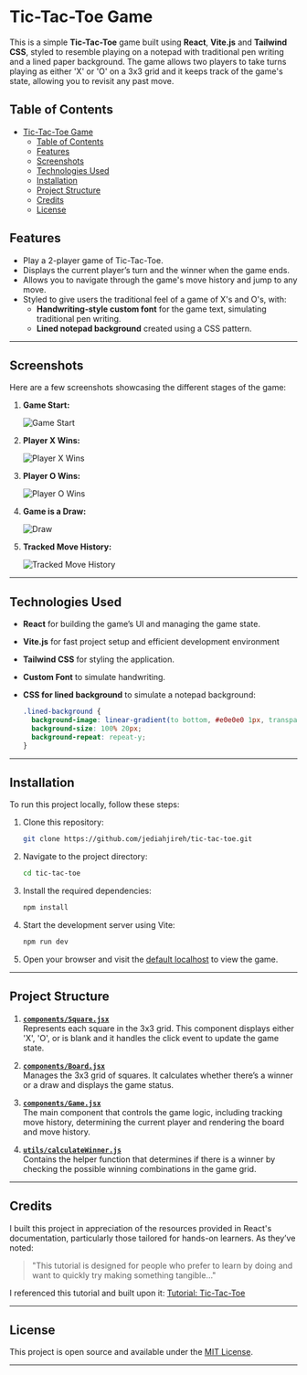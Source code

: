 # Tic-Tac-Toe Game

This is a simple **Tic-Tac-Toe** game built using **React**, **Vite.js** and **Tailwind CSS**, styled to resemble playing on a notepad with traditional pen writing and a lined paper background. The game allows two players to take turns playing as either 'X' or 'O' on a 3x3 grid and it keeps track of the game's state, allowing you to revisit any past move.

<!-- TOC -->

## Table of Contents

- [Tic-Tac-Toe Game](#tic-tac-toe-game)
  - [Table of Contents](#table-of-contents)
  - [Features](#features)
  - [Screenshots](#screenshots)
  - [Technologies Used](#technologies-used)
  - [Installation](#installation)
  - [Project Structure](#project-structure)
  - [Credits](#credits)
  - [License](#license)

## Features

- Play a 2-player game of Tic-Tac-Toe.
- Displays the current player’s turn and the winner when the game ends.
- Allows you to navigate through the game's move history and jump to any move.
- Styled to give users the traditional feel of a game of X's and O's, with:
  - **Handwriting-style custom font** for the game text, simulating traditional pen writing.
  - **Lined notepad background** created using a CSS pattern.

---

## Screenshots

Here are a few screenshots showcasing the different stages of the game:

1. **Game Start:**

   ![Game Start](./docs/images/screenshots/game-start.png)

2. **Player X Wins:**

   ![Player X Wins](./docs/images/screenshots/x-wins.png)

3. **Player O Wins:**

   ![Player O Wins](./docs/images/screenshots/o-wins.png)

4. **Game is a Draw:**

   ![Draw](./docs/images/screenshots/draw.png)

5. **Tracked Move History:**

   ![Tracked Move History](./docs/images/screenshots/game-history.png)

---

## Technologies Used

- **React** for building the game’s UI and managing the game state.
- **Vite.js** for fast project setup and efficient development environment
- **Tailwind CSS** for styling the application.
- **Custom Font** to simulate handwriting.
- **CSS for lined background** to simulate a notepad background:

  ```css
  .lined-background {
    background-image: linear-gradient(to bottom, #e0e0e0 1px, transparent 1px);
    background-size: 100% 20px;
    background-repeat: repeat-y;
  }
  ```

---

## Installation

To run this project locally, follow these steps:

1. Clone this repository:

   ```zsh
   git clone https://github.com/jediahjireh/tic-tac-toe.git
   ```

2. Navigate to the project directory:

   ```zsh
   cd tic-tac-toe
   ```

3. Install the required dependencies:

   ```zsh
   npm install
   ```

4. Start the development server using Vite:

   ```zsh
   npm run dev
   ```

5. Open your browser and visit the [default localhost](http://localhost:5173) to view the game.

---

## Project Structure

1. **[`components/Square.jsx`](./src/components/Square.jsx)**  
   Represents each square in the 3x3 grid. This component displays either 'X', 'O', or is blank and it handles the click event to update the game state.

2. **[`components/Board.jsx`](./src/components/Board.jsx)**  
   Manages the 3x3 grid of squares. It calculates whether there’s a winner or a draw and displays the game status.

3. **[`components/Game.jsx`](./src/components/Game.jsx)**  
   The main component that controls the game logic, including tracking move history, determining the current player and rendering the board and move history.

4. **[`utils/calculateWinner.js`](./src/utils/calculateWinner.js)**  
   Contains the helper function that determines if there is a winner by checking the possible winning combinations in the game grid.

---

## Credits

I built this project in appreciation of the resources provided in React's documentation, particularly those tailored for hands-on learners. As they’ve noted:

> "This tutorial is designed for people who prefer to learn by doing and want to quickly try making something tangible..."

I referenced this tutorial and built upon it: [Tutorial: Tic-Tac-Toe](https://react.dev/learn/tutorial-tic-tac-toe)

---

## License

This project is open source and available under the [MIT License](LICENSE).

---
